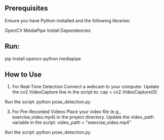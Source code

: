 ## Prerequisites
Ensure you have Python installed and the following libraries:

OpenCV
MediaPipe
Install Dependencies


## Run:
pip install opencv-python mediapipe

## How to Use
1. For Real-Time Detection
Connect a webcam to your computer.
Update the cv2.VideoCapture line in the script to:
cap = cv2.VideoCapture(0)

Run the script:
python pose_detection.py

3. For Pre-Recorded Videos
Place your video file (e.g., exercise_video.mp4) in the project directory.
Update the video_path variable in the script:
video_path = "exercise_video.mp4"

Run the script:
python pose_detection.py
